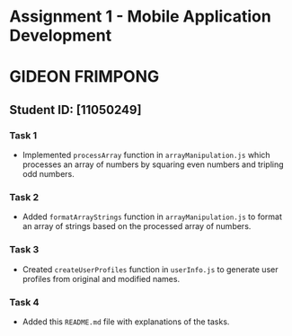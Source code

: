 # Assignment 1 - Mobile Application Development
# GIDEON FRIMPONG

## Student ID: [11050249]

### Task 1
- Implemented `processArray` function in `arrayManipulation.js` which processes an array of numbers by squaring even numbers and tripling odd numbers.

### Task 2
- Added `formatArrayStrings` function in `arrayManipulation.js` to format an array of strings based on the processed array of numbers.

### Task 3
- Created `createUserProfiles` function in `userInfo.js` to generate user profiles from original and modified names.

### Task 4
- Added this `README.md` file with explanations of the tasks.
